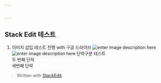 ```yaml
---


---
```


<h2 id="stack-edit-테스트">Stack Edit 테스트</h2>
<ol>
<li>이미지 삽입 테스트 진행 with 구글 드라이브
<img src="https://picasaweb.google.com/111145363340258638733/6477069196622398849#6477069204466390562" alt="enter image description here" title="test_image">
<img src="https://picasaweb.google.com/111145363340258638733/6477069196622398849#6477071766741073234" alt="enter image description here" title="test2_image">
단락구분 테스트<br>
두 번째 단락<br>
세번째 단락</li>
</ol>
<blockquote>
<p>Written with <a href="https://stackedit.io/">StackEdit</a>.</p>
</blockquote>

